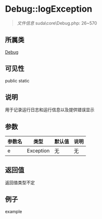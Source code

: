 # Debug::logException

> *文件信息* suda\core\Debug.php: 26~570
## 所属类 

[Debug](../Debug.md)

## 可见性

  public  static
## 说明

用于记录运行日志和运行信息以及提供错误显示

## 参数

| 参数名 | 类型 | 默认值 | 说明 |
|--------|-----|-------|-------|
| e |  Exception | 无 | 无 |

## 返回值
返回值类型不定

## 例子

example